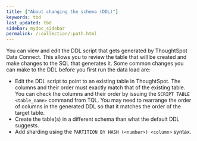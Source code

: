 ```yaml
---
title: ["About changing the schema (DDL)"]
keywords: tbd
last_updated: tbd
sidebar: mydoc_sidebar
permalink: /:collection/:path.html
---
```

You can view and edit the DDL script that gets generated by ThoughtSpot Data Connect. This allows you to review the table that will be created and make changes to the SQL that generates it. Some common changes you can make to the DDL before you first run the data load are:

-   Edit the DDL script to point to an existing table in ThoughtSpot. The columns and their order must exactly match that of the existing table. You can check the columns and their order by issuing the `SCRIPT TABLE <table_name>` command from TQL. You may need to rearrange the order of columns in the generated DDL so that it matches the order of the target table.
-   Create the table(s) in a different schema than what the default DDL suggests.
-   Add sharding using the `PARTITION BY HASH (<number>) <column>` syntax.
